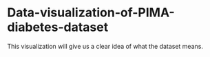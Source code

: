 # Data-visualization-of-PIMA-diabetes-dataset
This visualization will give us a clear idea of what the dataset means.
